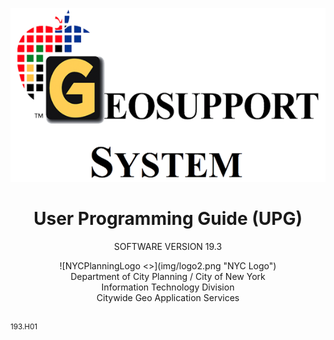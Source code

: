 ![geoSystemLogo <>](img/geoSystemLogo.png "Ge")

<h1 class = "docName"><center>User Programming Guide (UPG)</center></h1>
<!-- <p class = "version"><center>SOFTWARE VERSION 18.4 <font color="red">Draft</font></center></p>   -->

<p class = "version"><center>SOFTWARE VERSION 19.3</center></p>

<center>![NYCPlanningLogo <>](img/logo2.png "NYC Logo")</center>

<div class="dcpInfo"><center>Department of City Planning / City of New York </br>
Information Technology Division  </br>
Citywide Geo Application Services</center></div> </br>  

<sup>193.H01</sup>  

<!-- <small>181.04</small>  -->

<!-- <pre>181.04</pre> -->
